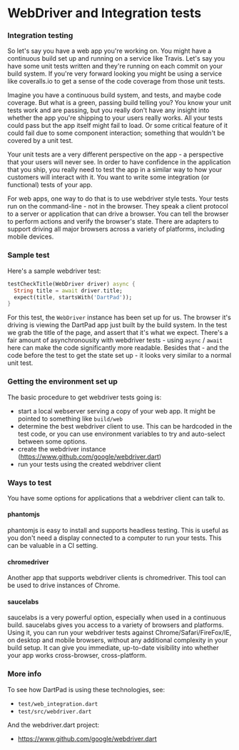 # WebDriver and Integration tests

### Integration testing

So let's say you have a web app you're working on. You might have a continuous
build set up and running on a service like Travis. Let's say you have some unit
tests written and they're running on each commit on your build system. If you're
very forward looking you might be using a service like coveralls.io to get a
sense of the code coverage from those unit tests.

Imagine you have a continuous build system, and tests, and maybe code coverage.
But what is a green, passing build telling you? You know your unit tests work
and are passing, but you really don't have any insight into whether the app
you're shipping to your users really works. All your tests could pass but the
app itself might fail to load. Or some critical feature of it could fail due to
some component interaction; something that wouldn't be covered by a unit test.

Your unit tests are a very different perspective on the app - a perspective that
your users will never see. In order to have confidence in the application that
you ship, you really need to test the app in a similar way to how your customers
will interact with it. You want to write some integration (or functional) tests
of your app.

For web apps, one way to do that is to use webdriver style tests. Your tests run
on the command-line - not in the browser. They speak a client protocol to a
server or application that can drive a browser. You can tell the browser to
perform actions and verify the browser's state. There are adapters to support
driving all major browsers across a variety of platforms, including mobile
devices.

### Sample test

Here's a sample webdriver test:

```dart
testCheckTitle(WebDriver driver) async {
  String title = await driver.title;
  expect(title, startsWith('DartPad'));
}
```

For this test, the `WebDriver` instance has been set up for us. The browser it's
driving is viewing the DartPad app just built by the build system. In the test
we grab the title of the page, and assert that it's what we expect. There's a
fair amount of asynchronousity with webdriver tests - using `async` / `await`
here can make the code significantly more readable. Besides that - and the
code before the test to get the state set up - it looks very similar to a normal
unit test.

### Getting the environment set up

The basic procedure to get webdriver tests going is:

- start a local webserver serving a copy of your web app. It might be pointed to
  something like `build/web`
- determine the best webdriver client to use. This can be hardcoded in the test
  code, or you can use environment variables to try and auto-select between some
  options.
- create the webdriver instance (https://www.github.com/google/webdriver.dart)
- run your tests using the created webdriver client

### Ways to test

You have some options for applications that a webdriver client can talk to.

#### phantomjs

phantomjs is easy to install and supports headless testing. This is useful as
you don't need a display connected to a computer to run your tests. This can be
valuable in a CI setting.

#### chromedriver

Another app that supports webdriver clients is chromedriver. This tool can be
used to drive instances of Chrome.

#### saucelabs

saucelabs is a very powerful option, especially when used in a continuous build.
saucelabs gives you access to a variety of browsers and platforms. Using it, you
can run your webdriver tests against Chrome/Safari/FireFox/IE, on desktop and
mobile browsers, without any additional complexity in your build setup. It can
give you immediate, up-to-date visibility into whether your app works
cross-browser, cross-platform.

### More info

To see how DartPad is using these technologies, see:

- `test/web_integration.dart`
- `test/src/webdriver.dart`

And the webdriver.dart project:

- https://www.github.com/google/webdriver.dart
